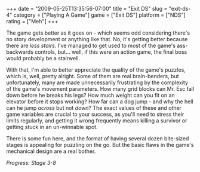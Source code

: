 +++
date = "2009-05-25T13:35:56-07:00"
title = "Exit DS"
slug = "exit-ds-4"
category = ["Playing A Game"]
game = ["Exit DS"]
platform = ["NDS"]
rating = ["Meh"]
+++

The game gets better as it goes on - which seems odd considering there's no story development or anything like that.  No, it's getting better because there are <i>less stairs</i>.  I've managed to get used to most of the game's ass-backwards controls, but... well, if this were an action game, the final boss would probably be a stairwell.

With that, I'm able to better appreciate the quality of the game's puzzles, which is, well, pretty alright.  Some of them are real brain-benders, but unfortunately, many are made unnecessarily frustrating by the complexity of the game's movement parameters.  How many grid blocks can Mr. Esc fall down before he breaks his legs?  How much weight can you fit on an elevator before it stops working?  How far can a dog jump - and why the hell can he jump <i>across</i> but not <i>down</i>?  The exact values of these and other game variables are crucial to your success, as you'll need to stress their limits regularly, and getting it wrong frequently means killing a survivor or getting stuck in an un-winnable spot.

There is some fun here, and the format of having several dozen bite-sized stages is appealing for puzzling on the go.  But the basic flaws in the game's mechanical design are a real bother.

<i>Progress: Stage 3-8</i>